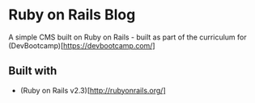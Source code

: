 # Ruby on Rails Blog

A simple CMS built on Ruby on Rails - built as part of the curriculum for (DevBootcamp)[https://devbootcamp.com/]

## Built with

* (Ruby on Rails v2.3)[http://rubyonrails.org/]
